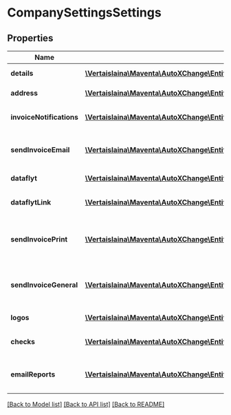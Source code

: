 # CompanySettingsSettings

## Properties
Name | Type | Description | Notes
------------ | ------------- | ------------- | -------------
**details** | [**\Vertaislaina\Maventa\AutoXChange\Entity\CompanySettingsCompanyDetails**](CompanySettingsCompanyDetails.md) | Company details | [optional] 
**address** | [**\Vertaislaina\Maventa\AutoXChange\Entity\CompanySettingsCompanyAddress**](CompanySettingsCompanyAddress.md) | Company address | [optional] 
**invoiceNotifications** | [**\Vertaislaina\Maventa\AutoXChange\Entity\CompanySettingsCompanyInvoiceNotifications**](CompanySettingsCompanyInvoiceNotifications.md) | Company invoice notifications | [optional] 
**sendInvoiceEmail** | [**\Vertaislaina\Maventa\AutoXChange\Entity\CompanySettingsCompanySendInvoiceEmail**](CompanySettingsCompanySendInvoiceEmail.md) | Company send invoices via emails | [optional] 
**dataflyt** | [**\Vertaislaina\Maventa\AutoXChange\Entity\CompanySettingsDataflyt**](CompanySettingsDataflyt.md) | Dataflyt settings | [optional] 
**dataflytLink** | [**\Vertaislaina\Maventa\AutoXChange\Entity\CompanySettingsDataflytLink**](CompanySettingsDataflytLink.md) | Dataflyt accounting office | [optional] 
**sendInvoicePrint** | [**\Vertaislaina\Maventa\AutoXChange\Entity\CompanySettingsCompanySendInvoicePrintSettings**](CompanySettingsCompanySendInvoicePrintSettings.md) | Company invoice sending print settings | [optional] 
**sendInvoiceGeneral** | [**\Vertaislaina\Maventa\AutoXChange\Entity\CompanySettingsCompanySendInvoiceGeneralSettings**](CompanySettingsCompanySendInvoiceGeneralSettings.md) | Company invoice sending general settings | [optional] 
**logos** | [**\Vertaislaina\Maventa\AutoXChange\Entity\CompanySettingsCompanyLogos**](CompanySettingsCompanyLogos.md) | Company logos | [optional] 
**checks** | [**\Vertaislaina\Maventa\AutoXChange\Entity\CompanySettingsCompanyChecks**](CompanySettingsCompanyChecks.md) | Checks to be executed | [optional] 
**emailReports** | [**\Vertaislaina\Maventa\AutoXChange\Entity\CompanySettingsCompanyEmailReports**](CompanySettingsCompanyEmailReports.md) | Company email reports settings | [optional] 

[[Back to Model list]](../README.md#documentation-for-models) [[Back to API list]](../README.md#documentation-for-api-endpoints) [[Back to README]](../README.md)


